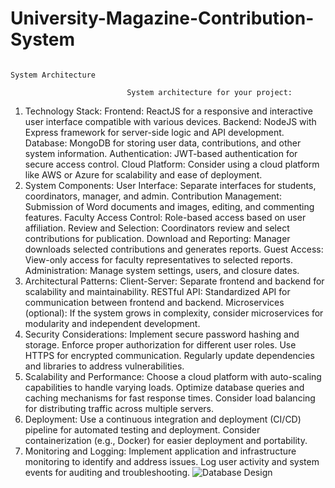 # University-Magazine-Contribution-System
                                                                                              System Architecture

                              System architecture for your project:
1. Technology Stack:
  Frontend: ReactJS for a responsive and interactive user interface compatible with various devices.
  Backend: NodeJS with Express framework for server-side logic and API development.
  Database: MongoDB for storing user data, contributions, and other system information.
  Authentication: JWT-based authentication for secure access control.
  Cloud Platform: Consider using a cloud platform like AWS or Azure for scalability and ease of deployment.
2. System Components:
  User Interface: Separate interfaces for students, coordinators, manager, and admin.
  Contribution Management: Submission of Word documents and images, editing, and commenting features.
  Faculty Access Control: Role-based access based on user affiliation.
  Review and Selection: Coordinators review and select contributions for publication.
  Download and Reporting: Manager downloads selected contributions and generates reports.
  Guest Access: View-only access for faculty representatives to selected reports.
  Administration: Manage system settings, users, and closure dates.
3. Architectural Patterns:
  Client-Server: Separate frontend and backend for scalability and maintainability.
  RESTful API: Standardized API for communication between frontend and backend.
  Microservices (optional): If the system grows in complexity, consider microservices for modularity and independent development.
4. Security Considerations:
  Implement secure password hashing and storage.
  Enforce proper authorization for different user roles.
  Use HTTPS for encrypted communication.
  Regularly update dependencies and libraries to address vulnerabilities.
5. Scalability and Performance:
  Choose a cloud platform with auto-scaling capabilities to handle varying loads.
  Optimize database queries and caching mechanisms for fast response times.
  Consider load balancing for distributing traffic across multiple servers.
6. Deployment:
  Use a continuous integration and deployment (CI/CD) pipeline for automated testing and deployment.
  Consider containerization (e.g., Docker) for easier deployment and portability.
7. Monitoring and Logging:
  Implement application and infrastructure monitoring to identify and address issues.
  Log user activity and system events for auditing and troubleshooting.
                                                       ![Database Design](assests/images/db.jpg)
